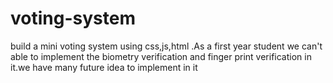 # voting-system
build a mini voting system using css,js,html .As a first year student we can't able to implement the biometry verification and finger print verification in it.we have many future idea to implement in it
